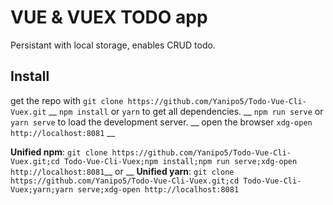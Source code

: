# VUE & VUEX TODO app
Persistant with local storage, enables CRUD todo.

## Install
get the repo with `git clone https://github.com/Yanipo5/Todo-Vue-Cli-Vuex.git` __
`npm install` or `yarn` to get all dependencies. __
`npm run serve` or `yarn serve` to load the development server. __
open the browser `xdg-open http://localhost:8081` __

**Unified npm**: `git clone https://github.com/Yanipo5/Todo-Vue-Cli-Vuex.git;cd Todo-Vue-Cli-Vuex;npm install;npm run serve;xdg-open http://localhost:8081`__
or __
**Unified yarn**: `git clone https://github.com/Yanipo5/Todo-Vue-Cli-Vuex.git;cd Todo-Vue-Cli-Vuex;yarn;yarn serve;xdg-open http://localhost:8081`